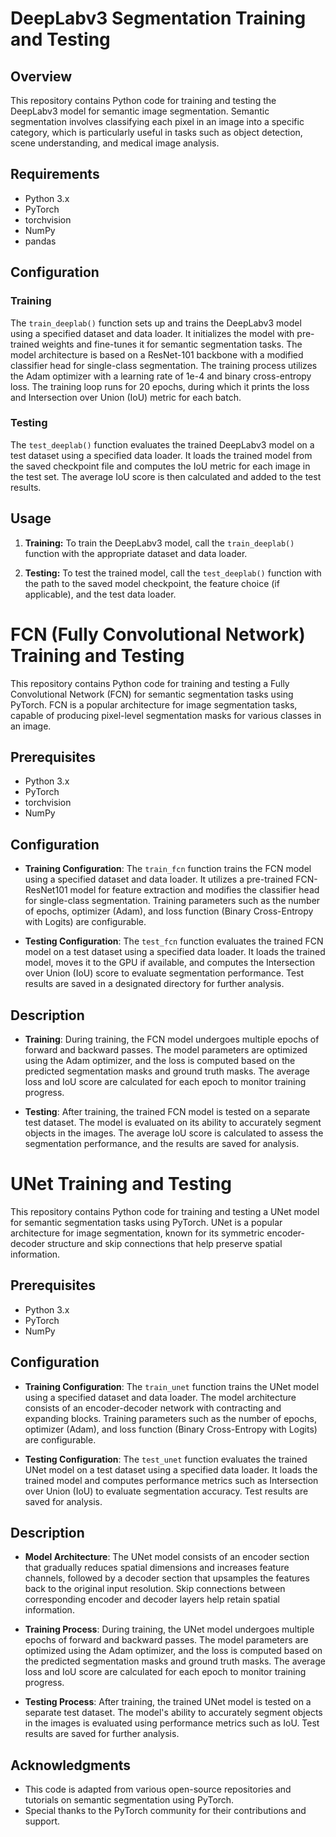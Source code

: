 # DeepLabv3 Segmentation Training and Testing

## Overview
This repository contains Python code for training and testing the DeepLabv3 model for semantic image segmentation. Semantic segmentation involves classifying each pixel in an image into a specific category, which is particularly useful in tasks such as object detection, scene understanding, and medical image analysis.

## Requirements
- Python 3.x
- PyTorch
- torchvision
- NumPy
- pandas

## Configuration
### Training
The `train_deeplab()` function sets up and trains the DeepLabv3 model using a specified dataset and data loader. It initializes the model with pre-trained weights and fine-tunes it for semantic segmentation tasks. The model architecture is based on a ResNet-101 backbone with a modified classifier head for single-class segmentation. The training process utilizes the Adam optimizer with a learning rate of 1e-4 and binary cross-entropy loss. The training loop runs for 20 epochs, during which it prints the loss and Intersection over Union (IoU) metric for each batch.

### Testing
The `test_deeplab()` function evaluates the trained DeepLabv3 model on a test dataset using a specified data loader. It loads the trained model from the saved checkpoint file and computes the IoU metric for each image in the test set. The average IoU score is then calculated and added to the test results.

## Usage
1. **Training:** To train the DeepLabv3 model, call the `train_deeplab()` function with the appropriate dataset and data loader.
   
2. **Testing:** To test the trained model, call the `test_deeplab()` function with the path to the saved model checkpoint, the feature choice (if applicable), and the test data loader.


# FCN (Fully Convolutional Network) Training and Testing

This repository contains Python code for training and testing a Fully Convolutional Network (FCN) for semantic segmentation tasks using PyTorch. FCN is a popular architecture for image segmentation tasks, capable of producing pixel-level segmentation masks for various classes in an image.

## Prerequisites
- Python 3.x
- PyTorch
- torchvision
- NumPy

## Configuration
- **Training Configuration**: The `train_fcn` function trains the FCN model using a specified dataset and data loader. It utilizes a pre-trained FCN-ResNet101 model for feature extraction and modifies the classifier head for single-class segmentation. Training parameters such as the number of epochs, optimizer (Adam), and loss function (Binary Cross-Entropy with Logits) are configurable.

- **Testing Configuration**: The `test_fcn` function evaluates the trained FCN model on a test dataset using a specified data loader. It loads the trained model, moves it to the GPU if available, and computes the Intersection over Union (IoU) score to evaluate segmentation performance. Test results are saved in a designated directory for further analysis.

## Description
- **Training**: During training, the FCN model undergoes multiple epochs of forward and backward passes. The model parameters are optimized using the Adam optimizer, and the loss is computed based on the predicted segmentation masks and ground truth masks. The average loss and IoU score are calculated for each epoch to monitor training progress.

- **Testing**: After training, the trained FCN model is tested on a separate test dataset. The model is evaluated on its ability to accurately segment objects in the images. The average IoU score is calculated to assess the segmentation performance, and the results are saved for analysis.

# UNet Training and Testing

This repository contains Python code for training and testing a UNet model for semantic segmentation tasks using PyTorch. UNet is a popular architecture for image segmentation, known for its symmetric encoder-decoder structure and skip connections that help preserve spatial information.

## Prerequisites
- Python 3.x
- PyTorch
- NumPy

## Configuration
- **Training Configuration**: The `train_unet` function trains the UNet model using a specified dataset and data loader. The model architecture consists of an encoder-decoder network with contracting and expanding blocks. Training parameters such as the number of epochs, optimizer (Adam), and loss function (Binary Cross-Entropy with Logits) are configurable.

- **Testing Configuration**: The `test_unet` function evaluates the trained UNet model on a test dataset using a specified data loader. It loads the trained model and computes performance metrics such as Intersection over Union (IoU) to evaluate segmentation accuracy. Test results are saved for analysis.

## Description
- **Model Architecture**: The UNet model consists of an encoder section that gradually reduces spatial dimensions and increases feature channels, followed by a decoder section that upsamples the features back to the original input resolution. Skip connections between corresponding encoder and decoder layers help retain spatial information.

- **Training Process**: During training, the UNet model undergoes multiple epochs of forward and backward passes. The model parameters are optimized using the Adam optimizer, and the loss is computed based on the predicted segmentation masks and ground truth masks. The average loss and IoU score are calculated for each epoch to monitor training progress.

- **Testing Process**: After training, the trained UNet model is tested on a separate test dataset. The model's ability to accurately segment objects in the images is evaluated using performance metrics such as IoU. Test results are saved for further analysis.

## Acknowledgments
- This code is adapted from various open-source repositories and tutorials on semantic segmentation using PyTorch.
- Special thanks to the PyTorch community for their contributions and support.



